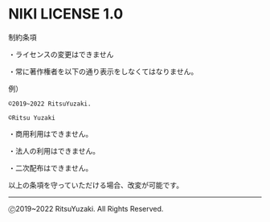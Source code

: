 # NIKI LICENSE 1.0
制約条項

・ライセンスの変更はできません

・常に著作権者を以下の通り表示をしなくてはなりません。

例）

`©2019~2022 RitsuYuzaki.`

`©Ritsu Yuzaki`

・商用利用はできません。

・法人の利用はできません。

・二次配布はできません。

以上の条項を守っていただける場合、改変が可能です。

---
🄫2019~2022 RitsuYuzaki. All Rights Reserved.